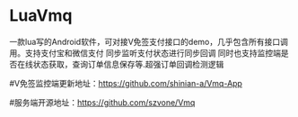 # LuaVmq
一款lua写的Android软件，可对接V免签支付接口的demo，几乎包含所有接口调用。支持支付宝和微信支付 同步监听支付状态进行同步回调 同时也支持监控端是否在线状态获取，查询订单信息保存等.超强订单回调检测逻辑

#V免签监控端更新地址：https://github.com/shinian-a/Vmq-App 

#服务端开源地址：https://github.com/szvone/Vmq
